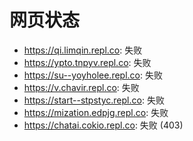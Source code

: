 # 网页状态
- https://qi.limqin.repl.co: 失败
- https://ypto.tnpyv.repl.co: 失败
- https://su--yoyholee.repl.co: 失败
- https://v.chavir.repl.co: 失败
- https://start--stpstyc.repl.co: 失败
- https://mization.edpjg.repl.co: 失败
- https://chatai.cokio.repl.co: 失败 (403)
